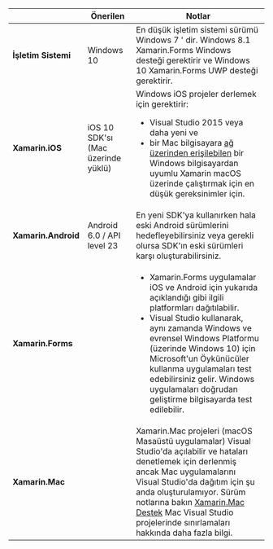 ||Önerilen|Notlar|
|---|---|---|
|**İşletim Sistemi**|Windows 10|En düşük işletim sistemi sürümü Windows 7 ' dir. Windows 8.1 Xamarin.Forms Windows desteği gerektirir ve Windows 10 Xamarin.Forms UWP desteği gerektirir.
|**Xamarin.iOS**|iOS 10 SDK'sı (Mac üzerinde yüklü)|Windows iOS projeler derlemek için gerektirir:<ul><li>Visual Studio 2015 veya daha yeni ve</li><li>bir Mac bilgisayara <a href="~/ios/get-started/installation/windows/connecting-to-mac/index.md">ağ üzerinden erişilebilen</a> bir Windows bilgisayardan uyumlu Xamarin macOS üzerinde çalıştırmak için en düşük gereksinimler için.</li></ul>|
|**Xamarin.Android**|Android 6.0 / API level 23|En yeni SDK'ya kullanırken hala eski Android sürümlerini hedefleyebilirsiniz veya gerekli olursa SDK'ın eski sürümleri karşı oluşturabilirsiniz.|
|**Xamarin.Forms**||<ul><li>Xamarin.Forms uygulamalar iOS ve Android için yukarıda açıklandığı gibi ilgili platformları dağıtılabilir.</li><li>Visual Studio kullanarak, aynı zamanda Windows ve evrensel Windows Platformu (üzerinde Windows 10) için Microsoft'un Öykünücüler kullanma uygulamaları test edebilirsiniz gelir. Windows uygulamaları doğrudan geliştirme bilgisayarda test edilebilir.</li></ul>|
|**Xamarin.Mac**||Xamarin.Mac projeleri (macOS Masaüstü uygulamalar) Visual Studio'da açılabilir ve hataları denetlemek için derlenmiş ancak Mac uygulamalarını Visual Studio'da dağıtım için şu anda oluşturulamıyor. Sürüm notlarına bakın <a href="https://developer.xamarin.com/releases/vs/xamarin.vs_4/xamarin.vs_4.2/#Xamarin.Mac_minimum_support.">Xamarin.Mac Destek</a> Mac Visual Studio projelerinde sınırlamaları hakkında daha fazla bilgi.|
